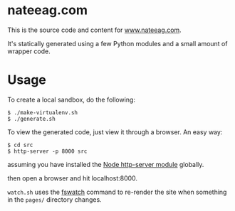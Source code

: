 nateeag.com
===========

This is the source code and content for www.nateeag.com.

It's statically generated using a few Python modules and a small amount of
wrapper code.

Usage
=====

To create a local sandbox, do the following:

    $ ./make-virtualenv.sh
    $ ./generate.sh

To view the generated code, just view it through a browser. An easy way:

    $ cd src
    $ http-server -p 8000 src

assuming you have installed the
[Node http-server module](https://github.com/indexzero/http-server) globally.

then open a browser and hit localhost:8000.

`watch.sh` uses the [fswatch](https://github.com/emcrisostomo/fswatch) command
to re-render the site when something in the `pages/` directory changes.
